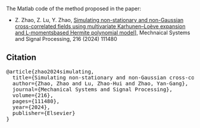 The Matlab code of the method proposed in the paper:

* Z. Zhao, Z. Lu, Y. Zhao, [Simulating non-stationary and non-Gaussian cross-correlated fields using multivariate Karhunen–Loève expansion and L-momentsbased Hermite polynomial model](https://doi.org/10.1016/j.ymssp.2024.111480)], Mechnaical Systems and Signal Processing, 216 (2024) 111480

## Citation
<pre>
@article{zhao2024simulating,
  title={Simulating non-stationary and non-Gaussian cross-correlated fields using multivariate Karhunen--Lo{\`e}ve expansion and L-moments-based Hermite polynomial model},
  author={Zhao, Zhao and Lu, Zhao-Hui and Zhao, Yan-Gang},
  journal={Mechanical Systems and Signal Processing},
  volume={216},
  pages={111480},
  year={2024},
  publisher={Elsevier}
}
</pre>
